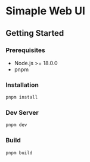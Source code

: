 # Simaple Web UI

## Getting Started

### Prerequisites

- Node.js >= 18.0.0
- pnpm

### Installation

```bash
pnpm install
```

### Dev Server

```bash
pnpm dev
```

### Build

```bash
pnpm build
```
